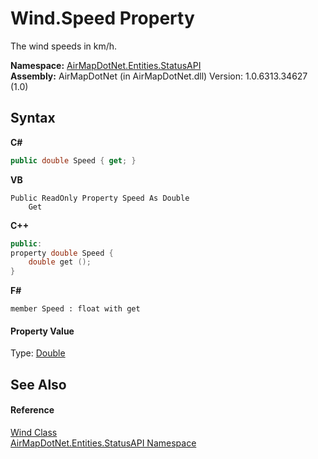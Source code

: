 # Wind.Speed Property 
 

The wind speeds in km/h.

**Namespace:**&nbsp;<a href="N_AirMapDotNet_Entities_StatusAPI">AirMapDotNet.Entities.StatusAPI</a><br />**Assembly:**&nbsp;AirMapDotNet (in AirMapDotNet.dll) Version: 1.0.6313.34627 (1.0)

## Syntax

**C#**<br />
``` C#
public double Speed { get; }
```

**VB**<br />
``` VB
Public ReadOnly Property Speed As Double
	Get
```

**C++**<br />
``` C++
public:
property double Speed {
	double get ();
}
```

**F#**<br />
``` F#
member Speed : float with get

```


#### Property Value
Type: <a href="http://msdn2.microsoft.com/en-us/library/643eft0t" target="_blank">Double</a>

## See Also


#### Reference
<a href="T_AirMapDotNet_Entities_StatusAPI_Wind">Wind Class</a><br /><a href="N_AirMapDotNet_Entities_StatusAPI">AirMapDotNet.Entities.StatusAPI Namespace</a><br />